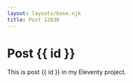 ```yaml
---
layout: layouts/base.njk
title: Post 12036
---
```


# Post {{ id }}

This is post {{ id }} in my Eleventy project.
